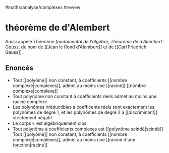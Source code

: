 #maths/analyse/complexes #review 
# théorème de d'Alembert
Aussi appelé _Théorème fondamental de l'algèbre_, _Théorème de d'Alembert-Gauss_, du nom de [[Jean le Rond d'Alembert]] et de [[Carl Friedrich Gauss]].



## Enoncés

 - Tout [[polyôme]] non constant, à coefficients [[nombre complexe|complexes]], admet au moins une [[racine]] [[nombre complexe|complexe]]
 - Tout polynôme non constant à coefficients réels admet au moins une racine complexe.
 - Les polynômes irréductibles à coefficents réels sont exactement les polynômes de degré 1, et les polynômes de degré 2 à [[discriminant]] strictement négatif.
 - Le corps $\mathbb C$ est algébriquement clos
 - Tout polynôme à coefficients complexes est [[polynôme scindé|scindé]]
Tout [[polyôme]] non constant, à coefficients [[nombre complexe|complexes]], admet au moins une [[racine d'une fonction|racine]].

